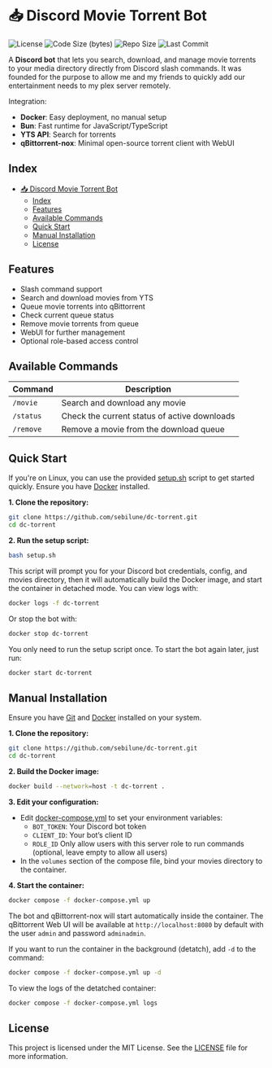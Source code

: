 # 📥 Discord Movie Torrent Bot

![License](https://img.shields.io/github/license/sebilune/dc-torrent)
![Code Size (bytes)](https://img.shields.io/github/languages/code-size/sebilune/dc-torrent)
![Repo Size](https://img.shields.io/github/repo-size/sebilune/dc-torrent)
![Last Commit](https://img.shields.io/github/last-commit/sebilune/dc-torrent)

A **Discord bot** that lets you search, download, and manage movie torrents to your media directory directly from Discord slash commands. It was founded for the purpose to allow me and my friends to quickly add our entertainment needs to my plex server remotely.

Integration:

- **Docker**: Easy deployment, no manual setup
- **Bun**: Fast runtime for JavaScript/TypeScript
- **YTS API**: Search for torrents
- **qBittorrent-nox**: Minimal open-source torrent client with WebUI

## Index

- [📥 Discord Movie Torrent Bot](#-discord-movie-torrent-bot)
  - [Index](#index)
  - [Features](#features)
  - [Available Commands](#available-commands)
  - [Quick Start](#quick-start)
  - [Manual Installation](#manual-installation)
  - [License](#license)

## Features

- Slash command support
- Search and download movies from YTS
- Queue movie torrents into qBittorrent
- Check current queue status
- Remove movie torrents from queue
- WebUI for further management
- Optional role-based access control

## Available Commands

| Command   | Description                                  |
| --------- | -------------------------------------------- |
| `/movie`  | Search and download any movie                |
| `/status` | Check the current status of active downloads |
| `/remove` | Remove a movie from the download queue       |

## Quick Start

If you're on Linux, you can use the provided [setup.sh](./setup.sh) script to get started quickly. Ensure you have [Docker](https://docs.docker.com/desktop/setup/install/linux/) installed.

**1. Clone the repository:**

```bash
git clone https://github.com/sebilune/dc-torrent.git
cd dc-torrent
```

**2. Run the setup script:**

```bash
bash setup.sh
```

This script will prompt you for your Discord bot credentials, config, and movies directory, then it will automatically build the Docker image, and start the container in detached mode. You can view logs with:

```bash
docker logs -f dc-torrent
```

Or stop the bot with:

```bash
docker stop dc-torrent
```

You only need to run the setup script once. To start the bot again later, just run:

```bash
docker start dc-torrent
```

## Manual Installation

Ensure you have [Git](https://git-scm.com/downloads) and [Docker](https://www.docker.com/) installed on your system.

**1. Clone the repository:**

```bash
git clone https://github.com/sebilune/dc-torrent.git
cd dc-torrent
```

**2. Build the Docker image:**

```bash
docker build --network=host -t dc-torrent .
```

**3. Edit your configuration:**

- Edit [docker-compose.yml](./docker-compose.yml) to set your environment variables:
  - `BOT_TOKEN`: Your Discord bot token
  - `CLIENT_ID`: Your bot’s client ID
  - `ROLE_ID` Only allow users with this server role to run commands (optional, leave empty to allow all users)
- In the `volumes` section of the compose file, bind your movies directory to the container.

**4. Start the container:**

```bash
docker compose -f docker-compose.yml up
```

The bot and qBittorrent-nox will start automatically inside the container. The qBittorrent Web UI will be available at `http://localhost:8080` by default with the user `admin` and password `adminadmin`.

If you want to run the container in the background (detatch), add `-d` to the command:

```bash
docker compose -f docker-compose.yml up -d
```

To view the logs of the detatched container:

```bash
docker compose -f docker-compose.yml logs
```

## License

This project is licensed under the MIT License. See the [LICENSE](./LICENSE) file for more information.
